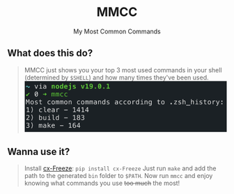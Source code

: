 <center>
	<h1>MMCC</h1>
	<p>My Most Common Commands</p>
</center>


## What does this do?
> MMCC just shows you your top 3 most used commands in your shell (determined by `$SHELL`) and how many times they've been used.
> ![example0](assets/example0.png)

## Wanna use it?
> Install [cx-Freeze](https://pypi.org/project/cx-Freeze/): `pip install cx-Freeze`
> Just run `make` and add the path to the generated `bin` folder to `$PATH`.
> Now run `mmcc` and enjoy knowing what commands you use ~~too much~~ the most!
